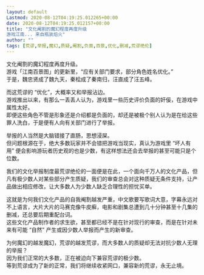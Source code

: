 ```yaml
---
layout: default
Lastmod: 2020-08-12T04:19:25.012265+00:00
date: 2020-08-12T04:19:25.012157+00:00
title: "文化阉割的魔幻程度再度升级
游戏江南... 来自瓶装焰火"
author: ""
tags: [荒谬,举报,魔幻,质疑,阉割,负面,百景,优化,删减,荒谬绝伦]
---
```


文化阉割的魔幻程度再度升级。  
游戏「江南百景图」的更新里，“应有关部门要求，部分角色姓名优化。”  
于是，魏忠贤成了魏九天，秦桧成了秦南归，汪直成了汪五峰。

而这荒谬的 “优化”，大概率又和举报沾边。  
游戏推出以来，有那么一丢丢人认为，游戏里一些历史评价负面的奸佞，在游戏中属性太好。  
即便这些角色不管是形象还是介绍都是负面的，却还是被极个别人认为是在给这些罪人洗白，于是便有人向有关部门进行了举报。

举报的人当然是大脑错接了直肠，思想浸屎。  
但问题根源在于，绝大多数玩家并不会错把游戏当现实，真认为游戏里 “坏人有用” 便会影响游玩者历史观的也是少数，有这样想法还会去举报的甚至可能只是个位数。

我们的文化举报制度最荒谬绝伦的一面便是在此，一个面向千万人的文化产品，但凡有极少数人对某些部分产生质疑，我们的审查总会对这种质疑无条件支持，让产品做出相应修改，让大多数人为少数人缺乏合理性的担忧买单。

这就是为何我们文化产品的自我阉割越发严重，中文歌要写歌词大意，字幕永远对不上语言，大片大片的马赛克像牛皮癣，电影和剧集总遭到几十分钟甚至十几集的删减，还总要后期重配台词。  
这些文化产品制作者的求生欲，甚至都已经不是在针对现行的审查，而是在针对未来有可能 “自然” 产生或因少数人举报而产生的新审查。

为何魔幻的越发魔幻，荒谬的越发荒谬，而大多数人的质疑却无法对抗少数人无理的举报？  
因为我们正常的大多数，正在被迫向下兼容荒谬的极少数。  
等到荒谬成为了新的正常，我们将继续收紧网口，兼容新的荒谬，永无止境。

